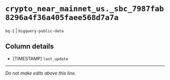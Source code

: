 # `crypto_near_mainnet_us._sbc_7987fab8296a4f36a405faee568d7a7a`
`bq-1` | `bigquery-public-data`

## Column details
* [TIMESTAMP] `last_update`

-------------------------------------------------------------------------------
*Do not make edits above this line.*

